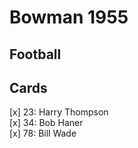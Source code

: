 # Bowman 1955 
## Football

## Cards

[x] 23: Harry Thompson <br>[x] 34: Bob Haner <br>[x] 78: Bill Wade <br>